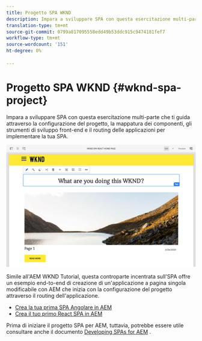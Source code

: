 ```yaml
---
title: Progetto SPA WKND
description: Impara a sviluppare SPA con questa esercitazione multi-parte che ti guida attraverso la configurazione del progetto, la mappatura dei componenti, gli strumenti di sviluppo front-end e il routing delle applicazioni per implementare la tua SPA con React e Angular.
translation-type: tm+mt
source-git-commit: 0799a817095558edd49b53ddc915c9474181fef7
workflow-type: tm+mt
source-wordcount: '151'
ht-degree: 0%

---
```



# Progetto SPA WKND {#wknd-spa-project}

Impara a sviluppare SPA con questa esercitazione multi-parte che ti guida attraverso la configurazione del progetto, la mappatura dei componenti, gli strumenti di sviluppo front-end e il routing delle applicazioni per implementare la tua SPA.

![Progetto SPA WKND](assets/wknd-spa-project.png)

Simile all&#39;AEM WKND Tutorial, questa controparte incentrata sull&#39;SPA offre un esempio end-to-end di creazione di un&#39;applicazione a pagina singola modificabile con AEM che inizia con la configurazione del progetto attraverso il routing dell&#39;applicazione.

* [Crea la tua prima SPA Angolare in AEM](https://docs.adobe.com/content/help/en/experience-manager-learn/spa-angular-tutorial/overview.html)
* [Crea il tuo primo React SPA in AEM](https://docs.adobe.com/content/help/en/experience-manager-learn/spa-react-tutorial/overview.html)

Prima di iniziare il progetto SPA per AEM, tuttavia, potrebbe essere utile consultare anche il documento [Developing SPAs for AEM](developing.md) .

